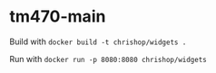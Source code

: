 # tm470-main

Build with
``` docker build -t chrishop/widgets . ```

Run with
``` docker run -p 8080:8080 chrishop/widgets ```
